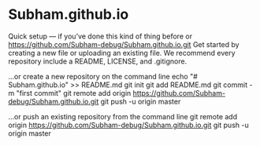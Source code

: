 # Subham.github.io

Quick setup — if you’ve done this kind of thing before
or	
https://github.com/Subham-debug/Subham.github.io.git
Get started by creating a new file or uploading an existing file. We recommend every repository include a README, LICENSE, and .gitignore.

…or create a new repository on the command line
echo "# Subham.github.io" >> README.md
git init
git add README.md
git commit -m "first commit"
git remote add origin https://github.com/Subham-debug/Subham.github.io.git
git push -u origin master
                
…or push an existing repository from the command line
git remote add origin https://github.com/Subham-debug/Subham.github.io.git
git push -u origin master
